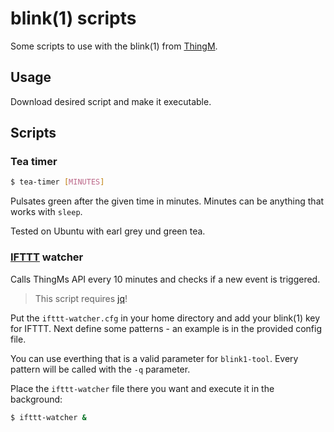 # blink(1) scripts
Some scripts to use with the blink(1) from [ThingM](http://thingm.com/).

## Usage
Download desired script and make it executable.

## Scripts
### Tea timer
```bash
$ tea-timer [MINUTES]
```

Pulsates green after the given time in minutes. Minutes can be anything that works with `sleep`.

Tested on Ubuntu with earl grey und green tea.

### [IFTTT](https://ifttt.com) watcher
Calls ThingMs API every 10 minutes and checks if a new event is triggered.

> This script requires [jq](https://stedolan.github.io/jq/)!

Put the `ifttt-watcher.cfg` in your home directory and add your blink(1) key for
IFTTT. Next define some patterns - an example is in the provided config file.

You can use everthing that is a valid parameter for `blink1-tool`. Every pattern
will be called with the `-q` parameter.

Place the `ifttt-watcher` file there you want and execute it in the background:
```bash
$ ifttt-watcher &
```